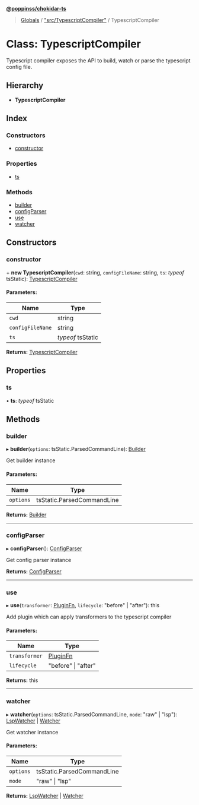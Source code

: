**[@poppinss/chokidar-ts](../README.md)**

> [Globals](../README.md) / ["src/TypescriptCompiler"](../modules/_src_typescriptcompiler_.md) / TypescriptCompiler

# Class: TypescriptCompiler

Typescript compiler exposes the API to build, watch or parse
the typescript config file.

## Hierarchy

* **TypescriptCompiler**

## Index

### Constructors

* [constructor](_src_typescriptcompiler_.typescriptcompiler.md#constructor)

### Properties

* [ts](_src_typescriptcompiler_.typescriptcompiler.md#ts)

### Methods

* [builder](_src_typescriptcompiler_.typescriptcompiler.md#builder)
* [configParser](_src_typescriptcompiler_.typescriptcompiler.md#configparser)
* [use](_src_typescriptcompiler_.typescriptcompiler.md#use)
* [watcher](_src_typescriptcompiler_.typescriptcompiler.md#watcher)

## Constructors

### constructor

\+ **new TypescriptCompiler**(`cwd`: string, `configFileName`: string, `ts`: *typeof* tsStatic): [TypescriptCompiler](_src_typescriptcompiler_.typescriptcompiler.md)

#### Parameters:

Name | Type |
------ | ------ |
`cwd` | string |
`configFileName` | string |
`ts` | *typeof* tsStatic |

**Returns:** [TypescriptCompiler](_src_typescriptcompiler_.typescriptcompiler.md)

## Properties

### ts

•  **ts**: *typeof* tsStatic

## Methods

### builder

▸ **builder**(`options`: tsStatic.ParsedCommandLine): [Builder](_src_builder_.builder.md)

Get builder instance

#### Parameters:

Name | Type |
------ | ------ |
`options` | tsStatic.ParsedCommandLine |

**Returns:** [Builder](_src_builder_.builder.md)

___

### configParser

▸ **configParser**(): [ConfigParser](_src_configparser_.configparser.md)

Get config parser instance

**Returns:** [ConfigParser](_src_configparser_.configparser.md)

___

### use

▸ **use**(`transformer`: [PluginFn](../modules/_src_contracts_.md#pluginfn), `lifecycle`: \"before\" \| \"after\"): this

Add plugin which can apply transformers to the typescript compiler

#### Parameters:

Name | Type |
------ | ------ |
`transformer` | [PluginFn](../modules/_src_contracts_.md#pluginfn) |
`lifecycle` | \"before\" \| \"after\" |

**Returns:** this

___

### watcher

▸ **watcher**(`options`: tsStatic.ParsedCommandLine, `mode`: \"raw\" \| \"lsp\"): [LspWatcher](_src_lspwatcher_.lspwatcher.md) \| [Watcher](_src_watcher_.watcher.md)

Get watcher instance

#### Parameters:

Name | Type |
------ | ------ |
`options` | tsStatic.ParsedCommandLine |
`mode` | \"raw\" \| \"lsp\" |

**Returns:** [LspWatcher](_src_lspwatcher_.lspwatcher.md) \| [Watcher](_src_watcher_.watcher.md)
